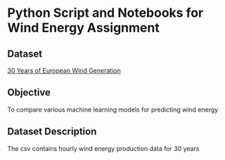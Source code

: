 # Python Script and Notebooks for Wind Energy Assignment

## Dataset

[30 Years of European Wind Generation](https://www.kaggle.com/sohier/30-years-of-european-wind-generation)

## Objective
To compare various machine learning models for predicting wind energy

## Dataset Description
The csv contains hourly wind energy production data for 30 years

